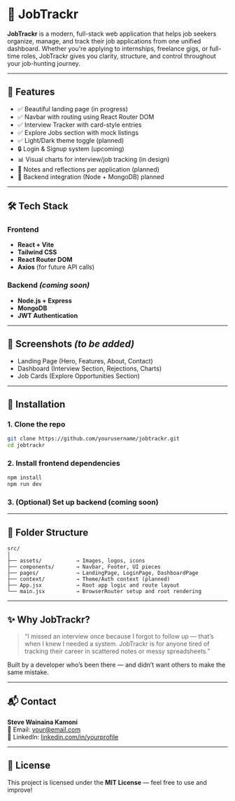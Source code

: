 # 💼 JobTrackr

**JobTrackr** is a modern, full-stack web application that helps job seekers organize, manage, and track their job applications from one unified dashboard. Whether you're applying to internships, freelance gigs, or full-time roles, JobTrackr gives you clarity, structure, and control throughout your job-hunting journey.

---

## 🚀 Features

- ✅ Beautiful landing page (in progress)
- ✅ Navbar with routing using React Router DOM
- ✅ Interview Tracker with card-style entries
- ✅ Explore Jobs section with mock listings
- ✅ Light/Dark theme toggle (planned)
- 🔒 Login & Signup system (upcoming)
- 📊 Visual charts for interview/job tracking (in design)
- 📝 Notes and reflections per application (planned)
- 🔄 Backend integration (Node + MongoDB) planned

---

## 🛠️ Tech Stack

### Frontend
- **React + Vite**
- **Tailwind CSS**
- **React Router DOM**
- **Axios** (for future API calls)

### Backend *(coming soon)*
- **Node.js + Express**
- **MongoDB**
- **JWT Authentication**

---

## 📸 Screenshots *(to be added)*

- Landing Page (Hero, Features, About, Contact)
- Dashboard (Interview Section, Rejections, Charts)
- Job Cards (Explore Opportunities Section)

---

## 🧪 Installation

### 1. Clone the repo

```bash
git clone https://github.com/yourusername/jobtrackr.git
cd jobtrackr
```

### 2. Install frontend dependencies

```bash
npm install
npm run dev
```

### 3. (Optional) Set up backend (coming soon)

---

## 📁 Folder Structure

```
src/
│
├── assets/           → Images, logos, icons
├── components/       → Navbar, Footer, UI pieces
├── pages/            → LandingPage, LoginPage, DashboardPage
├── context/          → Theme/Auth context (planned)
├── App.jsx           → Root app logic and route layout
└── main.jsx          → BrowserRouter setup and root rendering
```

---

## ✨ Why JobTrackr?

> “I missed an interview once because I forgot to follow up — that’s when I knew I needed a system. JobTrackr is for anyone tired of tracking their career in scattered notes or messy spreadsheets.”

Built by a developer who’s been there — and didn’t want others to make the same mistake.

---

## 📬 Contact

**Steve Wainaina Kamoni**  
📧 Email: your@email.com  
🔗 LinkedIn: [linkedin.com/in/yourprofile](https://linkedin.com/in/yourprofile)

---

## 📜 License

This project is licensed under the **MIT License** — feel free to use and improve!